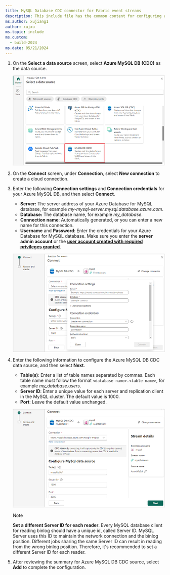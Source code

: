 ```yaml
---
title: MySQL Database CDC connector for Fabric event streams
description: This include file has the common content for configuring a MySQL Database Change Data Capture (CDC) connector for Fabric event streams and Real-Time hub. 
ms.author: xujiang1
author: xujxu 
ms.topic: include
ms.custom:
  - build-2024
ms.date: 05/21/2024
---
```


1. On the **Select a data source** screen, select **Azure MySQL DB (CDC)** as the data source.

   ![A screenshot of selecting Azure MySQL DB (CDC).](media/mysql-database-cdc-source-connector/select-external-source.png)

1. On the **Connect** screen, under **Connection**, select **New connection** to create a cloud connection.

1. Enter the following **Connection settings** and **Connection credentials** for your Azure MySQL DB, and then select **Connect**.

   - **Server:** The server address of your Azure Database for MySQL database, for example *my-mysql-server.mysql.database.azure.com*.
   - **Database:** The database name, for example *my_database*.
   - **Connection name**: Automatically generated, or you can enter a new name for this connection.
   - **Username** and **Password**: Enter the credentials for your Azure Database for MySQL database. Make sure you enter the **server admin  account** or the [**user account created with required privileges granted**](../add-source-mysql-database-change-data-capture.md#set-up-mysql-db).

   ![A screenshot of the connection settings for Azure MySQL DB (CDC).](media/mysql-database-cdc-source-connector/connect.png)

1. Enter the following information to configure the Azure MySQL DB CDC data source, and then select **Next**.

   - **Table(s)**: Enter a list of table names separated by commas. Each table name must follow the format `<database name>.<table name>`, for example *my_database.users*.
   - **Server ID**: Enter a unique value for each server and replication client in the MySQL cluster. The default value is 1000.
   - **Port**: Leave the default value unchanged.

   ![A screenshot of selecting Tables, Server ID, and Port for the Azure MySQL DB (CDC) connection.](media/mysql-database-cdc-source-connector/table.png)

   > [!NOTE]
   > **Set a different Server ID for each reader**. Every MySQL database client for reading binlog should have a unique id, called Server ID. MySQL Server uses this ID to maintain the network connection and the binlog position. Different jobs sharing the same Server ID can result in reading from the wrong binlog position. Therefore, it's recommended to set a different Server ID for each reader.

1. After reviewing the summary for Azure MySQL DB CDC source, select **Add** to complete the configuration.
